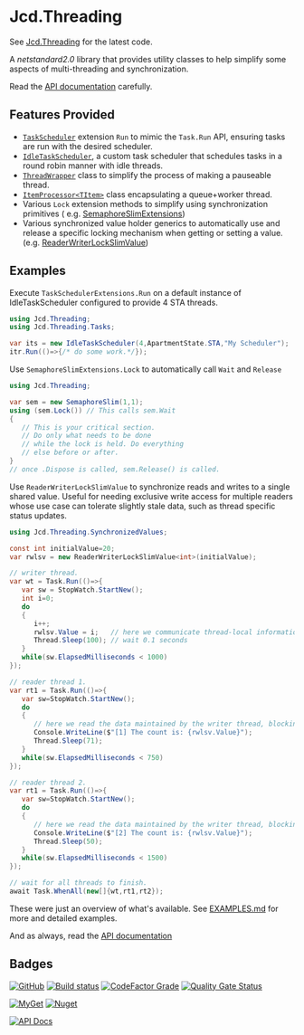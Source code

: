 # Jcd.Threading

See [Jcd.Threading](https://github.com/jason-c-daniels/Jcd.Threading) for the latest code.

A *netstandard2.0* library that provides utility classes to help simplify some
aspects of multi-threading and synchronization.

Read the [API documentation](./docs/Jcd.Threading.md) carefully.

## Features Provided

- [`TaskScheduler`](./docs/TaskSchedulerExtensions.md) extension `Run` to mimic the `Task.Run` API, ensuring tasks are
  run with the desired scheduler.
- [`IdleTaskScheduler`](./docs/IdleTaskScheduler.md), a custom task scheduler that schedules tasks in a round robin
  manner with idle threads.
- [`ThreadWrapper`](./docs/ThreadWrapper.md) class to simplify the process of making a pauseable thread.
- [`ItemProcessor<TItem>`](./docs/ItemProcessor_TItem_.md) class encapsulating a queue+worker thread.
- Various `Lock` extension methods to simplify using synchronization primitives (
  e.g. [SemaphoreSlimExtensions](./docs/SemaphoreSlimExtensions.md))
- Various synchronized value holder generics to automatically use and release a specific locking mechanism when getting
  or setting a value. (e.g. [ReaderWriterLockSlimValue](./docs/ReaderWriterLockSlimValue_T_.md))

## Examples

Execute `TaskSchedulerExtensions.Run` on a default instance of IdleTaskScheduler configured to provide 4 STA threads.

```csharp
using Jcd.Threading;
using Jcd.Threading.Tasks;

var its = new IdleTaskScheduler(4,ApartmentState.STA,"My Scheduler");
itr.Run(()=>{/* do some work.*/});
```

Use `SemaphoreSlimExtensions.Lock` to automatically call `Wait` and `Release`

```csharp
using Jcd.Threading;

var sem = new SemaphoreSlim(1,1);
using (sem.Lock()) // This calls sem.Wait
{
   // This is your critical section. 
   // Do only what needs to be done
   // while the lock is held. Do everything 
   // else before or after.
}
// once .Dispose is called, sem.Release() is called.
```

Use `ReaderWriterLockSlimValue` to synchronize reads and writes to a single
shared value. Useful for needing exclusive write access for multiple readers
whose use case can tolerate slightly stale data, such as thread specific status
updates.

```csharp
using Jcd.Threading.SynchronizedValues;

const int initialValue=20;
var rwlsv = new ReaderWriterLockSlimValue<int>(initialValue);

// writer thread.
var wt = Task.Run(()=>{
   var sw = StopWatch.StartNew();
   int i=0;
   do
   {
      i++;
      rwlsv.Value = i;   // here we communicate thread-local information blocking all reads as its written.
      Thread.Sleep(100); // wait 0.1 seconds 
   }
   while(sw.ElapsedMilliseconds < 1000)
});

// reader thread 1.
var rt1 = Task.Run(()=>{
   var sw=StopWatch.StartNew();
   do
   {
      // here we read the data maintained by the writer thread, blocking writes as its read.
      Console.WriteLine($"[1] The count is: {rwlsv.Value}");
      Thread.Sleep(71); 
   }
   while(sw.ElapsedMilliseconds < 750)
});

// reader thread 2.
var rt1 = Task.Run(()=>{
   var sw=StopWatch.StartNew();
   do
   {
      // here we read the data maintained by the writer thread, blocking writes as its read.
      Console.WriteLine($"[2] The count is: {rwlsv.Value}");
      Thread.Sleep(50); 
   }
   while(sw.ElapsedMilliseconds < 1500)
});

// wait for all threads to finish.
await Task.WhenAll(new[]{wt,rt1,rt2});
```

These were just an overview of what's available. See [EXAMPLES.md](./EXAMPLES.md) for more and detailed examples.

And as always, read the [API documentation](./docs/Jcd.Threading.md)

## Badges

[![GitHub](https://img.shields.io/github/license/jason-c-daniels/Jcd.Threading)](https://github.com/jason-c-daniels/Jcd.Threading/blob/main/LICENSE)
[![Build status](https://ci.appveyor.com/api/projects/status/sbmfvmr1jmcf1pic?svg=true)](https://ci.appveyor.com/project/jason-c-daniels/jcd-threading)
[![CodeFactor Grade](https://img.shields.io/codefactor/grade/github/jason-c-daniels/Jcd.Threading)](https://www.codefactor.io/repository/github/jason-c-daniels/Jcd.Threading)
[![Quality Gate Status](https://sonarcloud.io/api/project_badges/measure?project=jason-c-daniels_Jcd.Threading&metric=alert_status)](https://sonarcloud.io/summary/new_code?id=jason-c-daniels_Jcd.Threading)

[![MyGet](https://img.shields.io/myget/jason-c-daniels/v/Jcd.Threading?logo=nuget)](https://www.myget.org/feed/jason-c-daniels/package/nuget/Jcd.Threading)
[![Nuget](https://img.shields.io/nuget/v/Jcd.Threading?logo=nuget)](https://www.nuget.org/packages/Jcd.Threading)

[![API Docs](https://img.shields.io/badge/Read-The%20API%20Documentation-blue?style=for-the-badge)](https://github.com/jason-c-daniels/Jcd.Threading/blob/main/docs/Jcd.Threading.md)